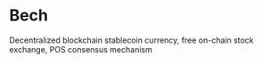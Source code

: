 # Bech
Decentralized blockchain stablecoin currency, free on-chain stock exchange, POS consensus mechanism
